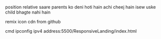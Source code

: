 position relative saare parents ko deni hoti hain achi cheej hain isew uske child bhagte nahi hain

remix icon 
cdn from github

cmd ipconfig ipv4 address:5500/ResponsiveLanding/index.html